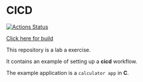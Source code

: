 # CICD

[![Actions Status](https://github.com/zsombi222/cicd/workflows/Test,%20build%20and%20release/badge.svg)](https://github.com/zsombi222/cicd/actions)

[Click here for build](https://github.com/zsombi222/cicd/releases/tag/latest)

This repository is a lab a exercise.

It contains an example of setting up a **cicd** workflow.

The example application is a `calculator app` in **C**.

